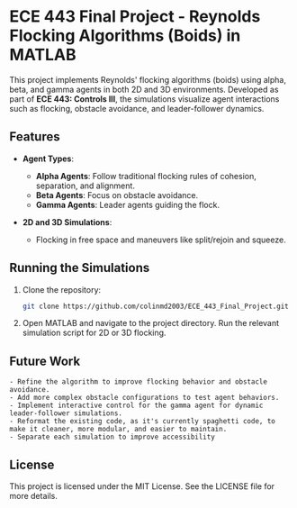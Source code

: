 # ECE 443 Final Project - Reynolds Flocking Algorithms (Boids) in MATLAB

This project implements Reynolds' flocking algorithms (boids) using alpha, beta, and gamma agents in both 2D and 3D environments. Developed as part of **ECE 443: Controls III**, the simulations visualize agent interactions such as flocking, obstacle avoidance, and leader-follower dynamics.

## Features

- **Agent Types**:
  - **Alpha Agents**: Follow traditional flocking rules of cohesion, separation, and alignment.
  - **Beta Agents**: Focus on obstacle avoidance.
  - **Gamma Agents**: Leader agents guiding the flock.

- **2D and 3D Simulations**:
  - Flocking in free space and maneuvers like split/rejoin and squeeze.

## Running the Simulations

1. Clone the repository:
   ```bash
   git clone https://github.com/colinmd2003/ECE_443_Final_Project.git
   ```
2. Open MATLAB and navigate to the project directory.
    Run the relevant simulation script for 2D or 3D flocking.

## Future Work

    - Refine the algorithm to improve flocking behavior and obstacle avoidance.
    - Add more complex obstacle configurations to test agent behaviors.
    - Implement interactive control for the gamma agent for dynamic leader-follower simulations.
    - Reformat the existing code, as it's currently spaghetti code, to make it cleaner, more modular, and easier to maintain.
    - Separate each simulation to improve accessibility

## License

This project is licensed under the MIT License. See the LICENSE file for more details.
